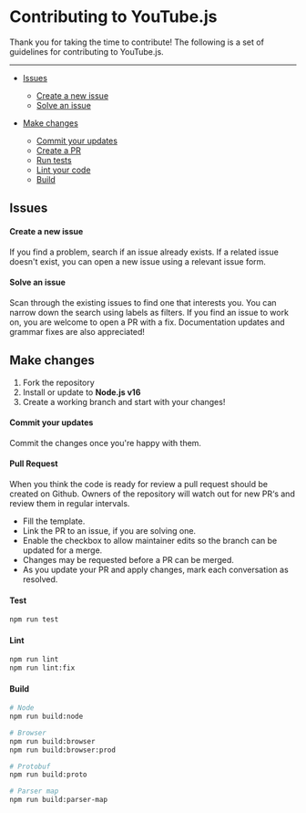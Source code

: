 # Contributing to YouTube.js

Thank you for taking the time to contribute! 
The following is a set of guidelines for contributing to YouTube.js.
___
* [Issues](#issues)
  * [Create a new issue](#issue-1)
  * [Solve an issue](#issue-2)

* [Make changes](#changes)
  * [Commit your updates](#changes-1)
  * [Create a PR](#changes-2)
  * [Run tests](#test)
  * [Lint your code](#lint)
  * [Build](#build)
  
## Issues

<a id="issue-1"></a>
#### Create a new issue
If you find a problem, search if an issue already exists. If a related issue doesn't exist, you can open a new issue using a relevant issue form.

<a id="issue-2"></a>
#### Solve an issue
Scan through the existing issues to find one that interests you. You can narrow down the search using labels as filters. If you find an issue to work on, you are welcome to open a PR with a fix. Documentation updates and grammar fixes are also appreciated!

<a id="changes"></a>
## Make changes

1. Fork the repository 
2. Install or update to **Node.js v16**
3. Create a working branch and start with your changes!

<a id="changes-1"></a>
#### Commit your updates

Commit the changes once you're happy with them.

<a id="changes-2"></a>
#### Pull Request

When you think the code is ready for review a pull request should be created on Github. Owners of the repository will watch out for new PR‘s and review them in regular intervals.

- Fill the template.
- Link the PR to an issue, if you are solving one.
- Enable the checkbox to allow maintainer edits so the branch can be updated for a merge.
- Changes may be requested before a PR can be merged.
- As you update your PR and apply changes, mark each conversation as resolved.

<a id="test"></a>
#### Test

```bash
npm run test
```

<a id="lint"></a>
#### Lint

```bash
npm run lint
npm run lint:fix
```

<a id="build"></a>
#### Build

```bash
# Node
npm run build:node

# Browser
npm run build:browser
npm run build:browser:prod

# Protobuf
npm run build:proto

# Parser map
npm run build:parser-map
```